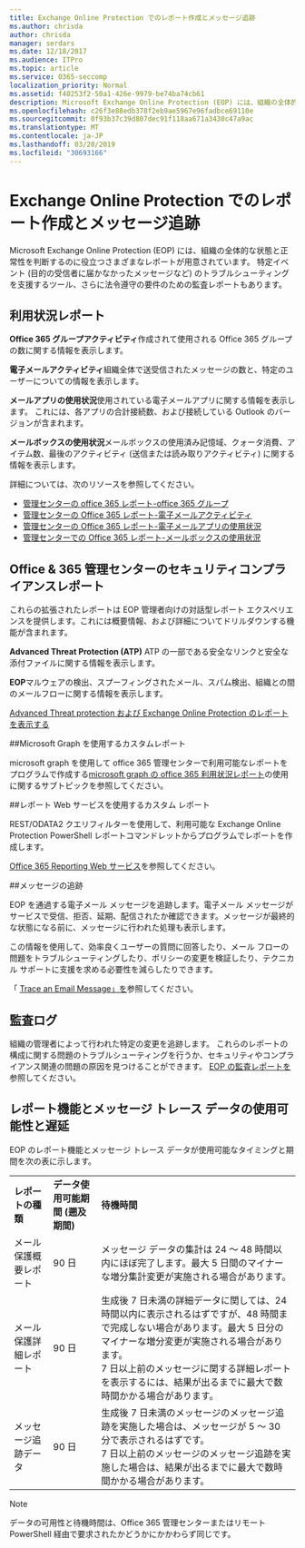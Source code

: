 ```yaml
---
title: Exchange Online Protection でのレポート作成とメッセージ追跡
ms.author: chrisda
author: chrisda
manager: serdars
ms.date: 12/18/2017
ms.audience: ITPro
ms.topic: article
ms.service: O365-seccomp
localization_priority: Normal
ms.assetid: f40253f2-50a1-426e-9979-be74ba74cb61
description: Microsoft Exchange Online Protection (EOP) には、組織の全体的な状態と正常性を判断するのに役立つさまざまなレポートが用意されています。 特定イベント (目的の受信者に届かなかったメッセージなど) のトラブルシューティングを支援するツール、さらに法令遵守の要件のための監査レポートもあります。 次の表には、EOP 管理者が利用できるレポートおよびトラブルシューティングのツールを示します。
ms.openlocfilehash: c26f3e88edb378f2eb9ae5967e96fadbce69110e
ms.sourcegitcommit: 0f93b37c39d807dec91f118aa671a3430c47a9ac
ms.translationtype: MT
ms.contentlocale: ja-JP
ms.lasthandoff: 03/20/2019
ms.locfileid: "30693166"
---
```

# <a name="reporting-and-message-trace-in-exchange-online-protection"></a>Exchange Online Protection でのレポート作成とメッセージ追跡

Microsoft Exchange Online Protection (EOP) には、組織の全体的な状態と正常性を判断するのに役立つさまざまなレポートが用意されています。 特定イベント (目的の受信者に届かなかったメッセージなど) のトラブルシューティングを支援するツール、さらに法令遵守の要件のための監査レポートもあります。 

## <a name="usage-reports"></a>利用状況レポート

**Office 365 グループアクティビティ**作成されて使用される Office 365 グループの数に関する情報を表示します。  

**電子メールアクティビティ**組織全体で送受信されたメッセージの数と、特定のユーザーについての情報を表示します。  

**メールアプリの使用状況**使用されている電子メールアプリに関する情報を表示します。 これには、各アプリの合計接続数、および接続している Outlook のバージョンが含まれます。  

**メールボックスの使用状況**メールボックスの使用済み記憶域、クォータ消費、アイテム数、最後のアクティビティ (送信または読み取りアクティビティ) に関する情報を表示します。

詳細については、次のリソースを参照してください。

- [管理センターの office 365 レポート-office 365 グループ](https://go.microsoft.com/fwlink/p/?linkid=861610) 
- [管理センターの Office 365 レポート-電子メールアクティビティ](https://go.microsoft.com/fwlink/p/?linkid=859706) 
- [管理センターの Office 365 レポート-電子メールアプリの使用状況](https://go.microsoft.com/fwlink/p/?linkid=859707)
- [管理センターでの Office 365 レポート-メールボックスの使用状況](https://go.microsoft.com/fwlink/p/?linkid=859708)

## <a name="security-amp-compliance-reports-in-the-office-365-admin-center"></a>Office &amp; 365 管理センターのセキュリティコンプライアンスレポート

これらの拡張されたレポートは EOP 管理者向けの対話型レポート エクスペリエンスを提供します。これには概要情報、および詳細についてドリルダウンする機能が含まれます。  

**Advanced Threat Protection (ATP)** ATP の一部である安全なリンクと安全な添付ファイルに関する情報を表示します。  

**EOP**マルウェアの検出、スプーフィングされたメール、スパム検出、組織との間のメールフローに関する情報を表示します。  

[Advanced Threat protection および Exchange Online Protection のレポートを表示する](https://go.microsoft.com/fwlink/p/?linkid=852409) 

##<a name="custom-reports-using-microsoft-graph"></a>Microsoft Graph を使用するカスタムレポート

microsoft graph を使用して office 365 管理センターで利用可能なレポートをプログラムで作成する[microsoft graph の office 365 利用状況レポート](https://go.microsoft.com/fwlink/p/?linkid=865135)の使用に関するサブトピックを参照してください。 

##<a name="custom-reports-using-reporting-web-services"></a>レポート Web サービスを使用するカスタム レポート

REST/ODATA2 クエリフィルターを使用して、利用可能な Exchange Online Protection PowerShell レポートコマンドレットからプログラムでレポートを作成します。

[Office 365 Reporting Web サービス](https://go.microsoft.com/fwlink/p/?LinkId=279926)を参照してください。 

##<a name="message-trace"></a>メッセージの追跡

EOP を通過する電子メール メッセージを追跡します。電子メール メッセージがサービスで受信、拒否、延期、配信されたか確認できます。メッセージが最終的な状態になる前に、メッセージに行われた処理も表示します。  

この情報を使用して、効率良くユーザーの質問に回答したり、メール フローの問題をトラブルシューティングしたり、ポリシーの変更を検証したり、テクニカル サポートに支援を求める必要性を減らしたりできます。  

「 [Trace an Email Message」を](http://technet.microsoft.com/library/0c83cde6-5b09-4106-8587-c200cdc59094.aspx)参照してください。 

## <a name="audit-logging"></a>監査ログ

組織の管理者によって行われた特定の変更を追跡します。 これらのレポートの構成に関する問題のトラブルシューティングを行うか、セキュリティやコンプライアンス関連の問題の原因を見つけることができます。  [EOP の監査レポートを](auditing-reports-in-eop.md)参照してください。 


## <a name="reporting-and-message-trace-data-availability-and-latency"></a>レポート機能とメッセージ トレース データの使用可能性と遅延

EOP のレポート機能とメッセージ トレース データが使用可能なタイミングと期間を次の表に示します。
  
||||
|:-----|:-----|:-----|
|**レポートの種類** <br/> |**データ使用可能期間 (遡及期間)** <br/> |**待機時間** <br/> |
|メール保護概要レポート  <br/> |90 日  <br/> |メッセージ データの集計は 24 ～ 48 時間以内にほぼ完了します。最大 5 日間のマイナーな増分集計変更が実施される場合があります。  <br/> |
|メール保護詳細レポート  <br/> |90 日  <br/> |生成後 7 日未満の詳細データに関しては、24 時間以内に表示されるはずですが、48 時間まで完成しない場合があります。最大 5 日分のマイナーな増分変更が実施される場合があります。  <br/> 7 日以上前のメッセージに関する詳細レポートを表示するには、結果が出るまでに最大で数時間かかる場合があります。  <br/> |
|メッセージ追跡データ  <br/> |90 日  <br/> |生成後 7 日未満のメッセージのメッセージ追跡を実施した場合は、メッセージが 5 ～ 30 分で表示されるはずです。  <br/> 7 日以上前のメッセージのメッセージ追跡を実施した場合は、結果が出るまでに最大で数時間かかる場合があります。  <br/> |
   
> [!NOTE]
> データの可用性と待機時間は、Office 365 管理センターまたはリモート PowerShell 経由で要求されたかどうかにかかわらず同じです。 
  

